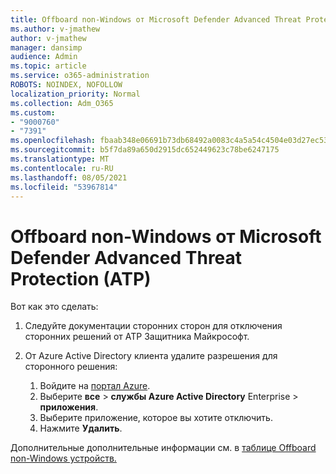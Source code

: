 ```yaml
---
title: Offboard non-Windows от Microsoft Defender Advanced Threat Protection (ATP)
ms.author: v-jmathew
author: v-jmathew
manager: dansimp
audience: Admin
ms.topic: article
ms.service: o365-administration
ROBOTS: NOINDEX, NOFOLLOW
localization_priority: Normal
ms.collection: Adm_O365
ms.custom:
- "9000760"
- "7391"
ms.openlocfilehash: fbaab348e06691b73db68492a0083c4a5a54c4504e03d27ec53f2a9f5047266d
ms.sourcegitcommit: b5f7da89a650d2915dc652449623c78be6247175
ms.translationtype: MT
ms.contentlocale: ru-RU
ms.lasthandoff: 08/05/2021
ms.locfileid: "53967814"
---
```

# <a name="offboard-non-windows-devices-from-microsoft-defender-advanced-threat-protection-atp"></a>Offboard non-Windows от Microsoft Defender Advanced Threat Protection (ATP)

Вот как это сделать:

1. Следуйте документации сторонних сторон для отключения сторонних решений от ATP Защитника Майкрософт.
2. От Azure Active Directory клиента удалите разрешения для сторонного решения:

    1. Войдите на [портал Azure](https://go.microsoft.com/fwlink/?linkid=2125612).
    1. Выберите **все**  >  **службы Azure Active Directory** Enterprise  >  **приложения**.
    1. Выберите приложение, которое вы хотите отключить.
    1. Нажмите **Удалить**.

Дополнительные дополнительные информации см. в [таблице Offboard non-Windows устройств.](https://go.microsoft.com/fwlink/?linkid=2143630)
